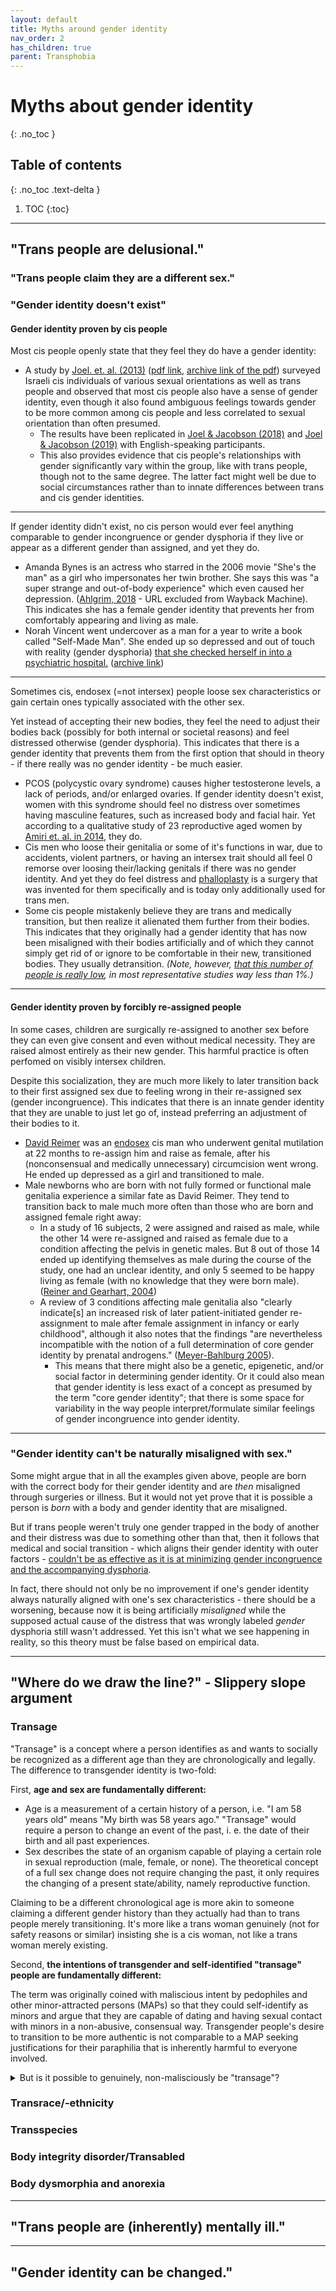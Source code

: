 ```yaml
---
layout: default
title: Myths around gender identity
nav_order: 2
has_children: true
parent: Transphobia
---
```

<script> jtd.setTheme('green'); </script>
# Myths about gender identity
{: .no_toc }

## Table of contents
{: .no_toc .text-delta }

1. TOC
{:toc}

---

## "Trans people are delusional."

### "Trans people claim they are a different sex."

### "Gender identity doesn't exist"

#### Gender identity proven by cis people

Most cis people openly state that they feel they do have a gender identity:
- A study by [Joel. et. al. (2013)](https://doi.org/10.1080/19419899.2013.830640) ([pdf link](https://people.socsci.tau.ac.il/mu/daphnajoel/files/2014/11/Joel_gender_identity_2013.pdf), [archive link of the pdf](https://web.archive.org/web/20210425120153/https://people.socsci.tau.ac.il/mu/daphnajoel/files/2014/11/Joel_gender_identity_2013.pdf)) surveyed Israeli cis individuals of various sexual orientations as well as trans people and observed that most cis people also have a sense of gender identity, even though it also found ambiguous feelings towards gender to be more common among cis people and less correlated to sexual orientation than often presumed. 
	- The results have been replicated in [Joel & Jacobson (2018)](doi.org/10.1007/s10508-018-1239-y) and [Joel & Jacobson (2019)]( https://doi.org/10.1080/00224499.2018.1523998) with English-speaking participants.
	- This also provides evidence that cis people's relationships with gender significantly vary within the group, like with trans people, though not to the same degree. The latter fact might well be due to social circumstances rather than to innate differences between trans and cis gender identities.

---

If gender identity didn't exist, no cis person would ever feel anything comparable to gender incongruence or gender dysphoria if they live or appear as a different gender than assigned, and yet they do.

- Amanda Bynes is an actress who starred in the 2006 movie "She's the man" as a girl who impersonates her twin brother. She says this was "a super strange and out-of-body experience" which even caused her depression. ([Ahlgrim, 2018](https://www.insider.com/amanda-bynes-paper-magazine-interview-depression-shes-the-man-2018-11) - URL excluded from Wayback Machine). This indicates she has a female gender identity that prevents her from comfortably appearing and living as male.
- Norah Vincent went undercover as a man for a year to write a book called "Self-Made Man". She ended up so depressed and out of touch with reality (gender dysphoria) [that she checked herself in into a psychiatric hospital.](http://content.time.com/time/arts/article/0,8599,1868983,00.html) ([archive link](https://web.archive.org/web/20200219104300/http://content.time.com/time/arts/article/0,8599,1868983,00.html))

---

Sometimes cis, endosex (=not intersex) people loose sex characteristics or gain certain ones typically associated with the other sex. 

Yet instead of accepting their new bodies, they feel the need to adjust their bodies back (possibly for both internal or societal reasons) and feel distressed otherwise (gender dysphoria). This indicates that there is a gender identity that prevents them from the first option that should in theory - if there really was no gender identity - be much easier.

- PCOS (polycystic ovary syndrome) causes higher testosterone levels, a lack of periods, and/or enlarged ovaries. If gender identity doesn't exist, women with this syndrome should feel no distress over sometimes having masculine features, such as increased body and facial hair. Yet according to a qualitative study of 23 reproductive aged women by [Amiri et. al. in 2014](doi.org/10.5812/ircmj.12423), they do.
- Cis men who loose their genitalia or some of it's functions in war, due to accidents, violent partners, or having an intersex trait should all feel 0 remorse over loosing their/lacking genitals if there was no gender identity. And yet they do feel distress and [phalloplasty](https://en.wikipedia.org/wiki/Phalloplasty) is a surgery that was invented for them specifically and is today only additionally used for trans men.
- Some cis people mistakenly believe they are trans and medically transition, but then realize it alienated them further from their bodies. This indicates that they originally had a gender identity that has now been misaligned with their bodies artificially and of which they cannot simply get rid of or ignore to be comfortable in their new, transitioned bodies. They usually detransition. _(Note, however, [that this number of people is really low](!!!), in most representative studies way less than 1%.)_

---

#### Gender identity proven by forcibly re-assigned people

In some cases, children are surgically re-assigned to another sex before they can even give consent and even without medical necessity. They are raised almost entirely as their new gender. This harmful practice is often perfomed on visibly intersex children.

Despite this socialization, they are much more likely to later transition back to their first assigned sex due to feeling wrong in their re-assigned sex (gender incongruence). This indicates that there is an innate gender identity that they are unable to just let go of, instead preferring an adjustment of their bodies to it.

- [David Reimer](https://en.wikipedia.org/wiki/David_Reimer) was an [endosex](! "not intersex") cis man who underwent genital mutilation at 22 months to re-assign him and raise as female, after his (nonconsensual and medically unnecessary) circumcision went wrong. He ended up depressed as a girl and transitioned to male.
- Male newborns who are born with not fully formed or functional male genitalia experience a similar fate as David Reimer. They tend to transition back to male much more often than those who are born and assigned female right away:
	- In a study of 16 subjects, 2 were assigned and raised as male, while the other 14 were re-assigned and raised as female due to a condition affecting the pelvis in
		genetic males. But 8 out of those 14 ended up identifying themselves as male during the course of the study, one had an unclear identity, and only 5 seemed to be happy living as female (with no knowledge that they were born male). ([Reiner and Gearhart, 2004](doi.org/10.1056/NEJMoa022236))
	- A review of 3 conditions affecting male genitalia also "clearly indicate[s] an increased risk of later patient-initiated gender re-assignment to male after female assignment in infancy or early childhood", although it also notes that the findings "are nevertheless incompatible with the notion of a full determination of core gender identity by prenatal androgens." ([Meyer-Bahlburg 2005](https://doi.org/10.1007/s10508-005-4342-9)).
		- This means that there might also be a genetic, epigenetic, and/or social factor in determining gender identity. Or it could also mean that gender identity is less exact of a concept as presumed by the term "core gender identity"; that there is some space for variability in the way people interpret/formulate similar feelings of gender incongruence into gender identity.

---
### "Gender identity can't be naturally misaligned with sex."
Some might argue that in all the examples given above, people are born with the correct body for their gender identity and are _then_ misaligned through surgeries or illness. But it would not yet prove that it is possible a person is _born_ with a body and gender identity that are misaligned.

But if trans people weren't truly one gender trapped in the body of another and their distress was due to something other than that, then it follows that medical and social transition - which aligns their gender identity with outer factors - 
[couldn't be as effective as it is at minimizing gender incongruence and the accompanying dysphoria](!!!). 

In fact, there should not only be no improvement if one's gender identity always naturally aligned with one's sex characteristics - there should be a worsening, because now it is being artificially _misaligned_ while the supposed actual cause of the distress that was wrongly labeled _gender_ dysphoria still wasn't addressed. Yet this isn't what we see happening in reality, so this theory must be false based on empirical data.

---

## "Where do we draw the line?" - Slippery slope argument

### Transage

"Transage" is a concept where a person identifies as and wants to socially be recognized as a different age than they are chronologically and legally. The difference to transgender identity is two-fold:

First, **age and sex are fundamentally different:**

- Age is a measurement of a certain history of a person, i.e. "I am 58 years old" means "My birth was 58 years ago." "Transage" would require a person to change an event of the past, i. e. the date of their birth and all past experiences.
- Sex describes the state of an organism capable of playing a certain role in sexual reproduction (male, female, or none). The theoretical concept of a full sex change does not require changing the past, it only requires the changing of a present state/ability, namely reproductive function.

Claiming to be a different chronological age is more akin to someone claiming a different gender history than they actually had than to trans people merely transitioning. It's more like a trans woman genuinely (not for safety reasons or similar) insisting she is a cis woman, not like a trans woman merely existing.

Second, **the intentions of transgender and self-identified "transage" people are fundamentally different:**

The term was originally coined with maliscious intent by pedophiles and other minor-attracted persons (MAPs) so that they could self-identify as minors and argue that they are capable of dating and having sexual contact with minors in a non-abusive, consensual way. Transgender people's desire to transition to be more authentic is not comparable to a MAP seeking justifications for their paraphilia that is inherently harmful to everyone involved.

<details>
<summary markdown="1">But is it possible to genuinely, non-malisciously be "transage"? 
	</summary>
<section markdown="1">

Is it possible to "feel" like a different age than one chronologically and legally is? Definitely, psychological age is a well-established concept and can differ from chronological age due to a variety of factors.

**But does it make sense to compare such people to transgender peopl0e** and to change their legal birthdays for example ("legal age-transition")? No, there is no benefit for their psychological development or society. 

Does it make sense to medically intervene to try make people's bodies "younger"? Yes, we already do so, but not because someone identifies a certain way, but rather because we're trying to make people live longer lives. There are neither social/legal nor medical parallels to be drawn between transgender experience and psychological age discrepancies.
	</section>
</details>

### Transrace/-ethnicity

### Transspecies

### Body integrity disorder/Transabled

### Body dysmorphia and anorexia

---

## "Trans people are (inherently) mentally ill."


---

## "Gender identity can be changed."

